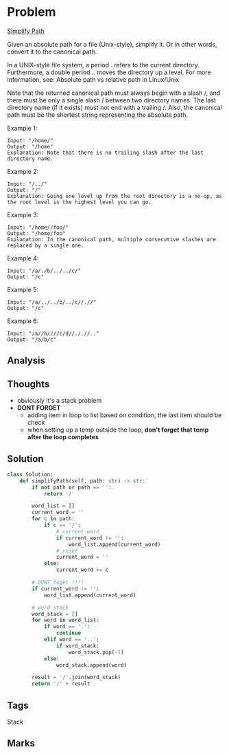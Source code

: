 # Problem

[Simplify Path](https://leetcode.com/problems/simplify-path)

Given an absolute path for a file \(Unix-style\), simplify it. Or in other words, convert it to the canonical path.

In a UNIX-style file system, a period . refers to the current directory. Furthermore, a double period .. moves the directory up a level. For more information, see: Absolute path vs relative path in Linux/Unix

Note that the returned canonical path must always begin with a slash /, and there must be only a single slash / between two directory names. The last directory name \(if it exists\) must not end with a trailing /. Also, the canonical path must be the shortest string representing the absolute path.

Example 1:

```text
Input: "/home/"
Output: "/home"
Explanation: Note that there is no trailing slash after the last directory name.
```

Example 2:

```text
Input: "/../"
Output: "/"
Explanation: Going one level up from the root directory is a no-op, as the root level is the highest level you can go.
```

Example 3:

```text
Input: "/home//foo/"
Output: "/home/foo"
Explanation: In the canonical path, multiple consecutive slashes are replaced by a single one.
```

Example 4:

```text
Input: "/a/./b/../../c/"
Output: "/c"
```

Example 5:

```text
Input: "/a/../../b/../c//.//"
Output: "/c"
```

Example 6:

```text
Input: "/a//b////c/d//././/.."
Output: "/a/b/c"
```

## Analysis

## Thoughts

* obviously it's a stack problem 
* **DONT FORGET** 
  * adding item in loop to list based on condition, the last item should be check 
  * when setting up a temp outside the loop, **don't forget that temp after the loop completes**

## Solution

```python
class Solution:
    def simplifyPath(self, path: str) -> str:
        if not path or path == '':
            return '/'

        word_list = []
        current_word = ''
        for c in path:
            if c == '/':
                # current word
                if current_word != '':
                    word_list.append(current_word)
                # reset 
                current_word = ''
            else:
                current_word += c

        # DONT foget !!!!
        if current_word != '':
            word_list.append(current_word)                

        # word stack 
        word_stack = []
        for word in word_list:
            if word == '.':
                continue
            elif word == '..':
                if word_stack:
                    word_stack.pop(-1)
            else:
                word_stack.append(word)

        result = '/'.join(word_stack)
        return '/' + result
```

## Tags

Stack

## Marks


